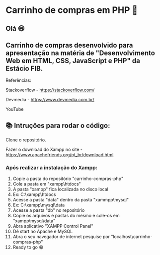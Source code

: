 # Carrinho de compras em PHP 🛒
## Olá 😄
## Carrinho de compras desenvolvido para apresentação na matéria de "Desenvolvimento Web em HTML, CSS, JavaScript e PHP" da Estácio FIB.

Referências:

Stackoverflow - https://stackoverflow.com/

Devmedia - https://www.devmedia.com.br/

YouTube

## 📚 Intruções para rodar o código:

Clone o repositório.

Fazer o download do Xampp no site - https://www.apachefriends.org/pt_br/download.html

### Após realizar a instalação do Xampp:

1. Copie a pasta do repositório "carrinho-compras-php"
2. Cole a pasta em "xampp\htdocs"
3. A pasta "xampp" fica localizada no disco local
4. Ex: C:\xampp\htdocs
5. Acesse a pasta "data" dentro da pasta "xammpp\mysql"
6. Ex: C:\xampp\mysql\data
7. Acesse a pasta "db" no repositório
8. Copie os arquivos e pastas do mesmo e cole-os em "xampp\mysql\data"
9. Abra aplicativo "XAMPP Control Panel"
10. Dê start no Apache e MySQL
11. Abra o seu navegador de internet pesquise por "localhost\carrinho-compras-php"
12. Ready to go 😁
